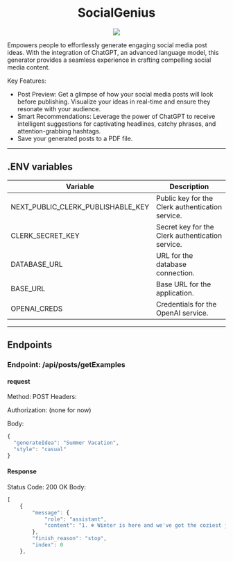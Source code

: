 
<h1 align="center" > SocialGenius </h1>

<p align="center">
  <a href="https://skillicons.dev">
    <img src="https://skills.thijs.gg/icons?i=nextjs,ts,tailwind,postman" />
  </a>
</p>

<div>
  Empowers people to effortlessly generate engaging social media post ideas. With the integration of ChatGPT, an advanced language model, this generator provides a seamless experience in crafting compelling social media content.

  Key Features:
  
  * Post Preview: Get a glimpse of how your social media posts will look before publishing. Visualize your ideas in real-time and ensure they resonate with your audience.
  * Smart Recommendations: Leverage the power of ChatGPT to receive intelligent suggestions for captivating headlines, catchy phrases, and attention-grabbing hashtags.
  * Save your generated posts to a PDF file.
</div>

---


## .ENV variables
| Variable                 | Description                               |
|--------------------------|-------------------------------------------|
| NEXT_PUBLIC_CLERK_PUBLISHABLE_KEY | Public key for the Clerk authentication service. |
| CLERK_SECRET_KEY         | Secret key for the Clerk authentication service. |
| DATABASE_URL             | URL for the database connection.            |
| BASE_URL                 | Base URL for the application.               |
| OPENAI_CREDS             | Credentials for the OpenAI service.         |


---

## Endpoints

### Endpoint: /api/posts/getExamples

#### request
Method: POST
Headers:

Authorization: (none for now)

Body:
```javascript
{
  "generateIdea": "Summer Vacation",
  "style": "casual"
}
```
#### Response
Status Code: 200 OK
Body:
```javascript
[
    {
        "message": {
            "role": "assistant",
            "content": "1. ❄️ Winter is here and we've got the coziest jumpers to keep you warm! 😍\n2. 🐑 Double tap if you need this sheepskin jumper in your life! 😍\n3. 🤩 Who says you can't be stylish AND warm this winter? Check out our sheepskin jumpers! \n4. 🔥 Our sheepskin jumpers will have you feeling cozy and looking 🔥! \n5. 🌧️ Keep the rain and cold at bay with our latest collection of sheepskin jumpers! ☔\n6. 🙌 We're excited to announce our new arrival of sheepskin jumpers! \n7. 🧥 Say goodbye to stiff and unforgiving winter jackets, and hello to the softest sheepskin jumpers! \n8. 💥 Can we just take a moment to appreciate how cute AND functional our sheepskin jumpers are?! 😍\n9. 🌡️ Don't let the winter chill bring you down! Shop our sheepskin jumpers to stay comfy all day long! \n10. 🐏 Our sheepskin jumpers are made from the finest materials, so you can tackle winter in style!"
        },
        "finish_reason": "stop",
        "index": 0
    },
```

